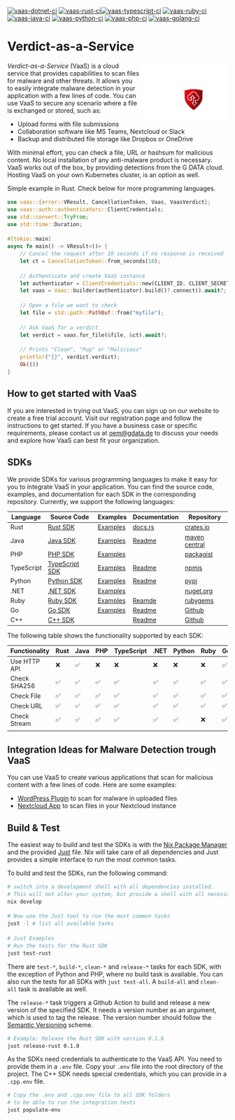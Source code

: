 [![vaas-dotnet-ci](https://github.com/GDATASoftwareAG/vaas/actions/workflows/ci-dotnet.yaml/badge.svg)](https://github.com/GDATASoftwareAG/vaas/actions/workflows/ci-dotnet.yaml)
[![vaas-rust-ci](https://github.com/GDATASoftwareAG/vaas/actions/workflows/ci-rust.yaml/badge.svg)](https://github.com/GDATASoftwareAG/vaas/actions/workflows/ci-rust.yaml)[![vaas-typescript-ci](https://github.com/GDATASoftwareAG/vaas/actions/workflows/ci-typescript.yaml/badge.svg)](https://github.com/GDATASoftwareAG/vaas/actions/workflows/ci-typescript.yaml)
[![vaas-ruby-ci](https://github.com/GDATASoftwareAG/vaas/actions/workflows/ci-ruby.yaml/badge.svg)](https://github.com/GDATASoftwareAG/vaas/actions/workflows/ci-ruby.yaml)
[![vaas-java-ci](https://github.com/GDATASoftwareAG/vaas/actions/workflows/ci-java.yaml/badge.svg)](https://github.com/GDATASoftwareAG/vaas/actions/workflows/ci-java.yaml)
[![vaas-python-ci](https://github.com/GDATASoftwareAG/vaas/actions/workflows/ci-python.yaml/badge.svg)](https://github.com/GDATASoftwareAG/vaas/actions/workflows/ci-python.yaml)
[![vaas-php-ci](https://github.com/GDATASoftwareAG/vaas/actions/workflows/ci-php.yaml/badge.svg)](https://github.com/GDATASoftwareAG/vaas/actions/workflows/ci-php.yaml)
[![vaas-golang-ci](https://github.com/GDATASoftwareAG/vaas/actions/workflows/ci-golang.yaml/badge.svg)](https://github.com/GDATASoftwareAG/vaas/actions/workflows/ci-golang.yaml)

# Verdict-as-a-Service

<img align="right" src="assets/G_DATA_VAAS_Logo_R.png" alt="G DATA VaaS logo" style="width:40%">

*Verdict-as-a-Service* (VaaS) is a cloud service that provides capabilities to scan files for malware and other threats. It allows you to easily integrate malware detection in your application with a few lines of code. You can use VaaS to secure any scenario where a file is exchanged or stored, such as:

- Upload forms with file submissions
- Collaboration software like MS Teams, Nextcloud or Slack
- Backup and distributed file storage like Dropbox or OneDrive

With minimal effort, you can check a file, URL or hashsum for malicious content. No local installation of any anti-malware product is necessary. VaaS works out of the box, by providing detections from the G DATA cloud. Hosting VaaS on your own Kubernetes cluster, is an option as well.

Simple example in Rust. Check below for more programming languages.

```rust
use vaas::{error::VResult, CancellationToken, Vaas, VaasVerdict};
use vaas::auth::authenticators::ClientCredentials;
use std::convert::TryFrom;
use std::time::Duration;

#[tokio::main]
async fn main() -> VResult<()> {
    // Cancel the request after 10 seconds if no response is received
    let ct = CancellationToken::from_seconds(10);

    // Authenticate and create VaaS instance
    let authenticator = ClientCredentials::new(CLIENT_ID, CLIENT_SECRET);
    let vaas = Vaas::builder(authenticator).build()?.connect().await?;

    // Open a file we want to check
    let file = std::path::PathBuf::from("myfile");

    // Ask VaaS for a verdict
    let verdict = vaas.for_file(&file, &ct).await?;

    // Prints "Clean", "Pup" or "Malicious"
    println!("{}", verdict.verdict);
    Ok(())
}
```

## How to get started with VaaS
If you are interested in trying out VaaS, you can sign up on our website to create a free trial account. Visit our registration page and follow the instructions to get started. If you have a business case or specific requirements, please contact us at oem@gdata.de to discuss your needs and explore how VaaS can best fit your organization.

## SDKs
We provide SDKs for various programming languages to make it easy for you to integrate VaaS in your application. You can find the source code, examples, and documentation for each SDK in the corresponding repository. Currently, we support the following languages:

|Language|Source Code|Examples|Documentation|Repository|
|--------|-----------|--------|-------------|----------|
|Rust|[Rust SDK](./rust/)| [Examples](./rust/examples)| [docs.rs](https://docs.rs/vaas/latest/vaas/) | [crates.io](https://crates.io/crates/vaas) | 
|Java|[Java SDK](./java/)|[Examples](./java/examples)| [Readme](https://github.com/GDATASoftwareAG/vaas/blob/main/java/Readme.md) | [maven central](https://mvnrepository.com/artifact/de.gdata/vaas)|
|PHP|[PHP SDK](./php/)|[Examples](./php/examples)||[packagist](https://packagist.org/packages/gdata/vaas)|
|TypeScript|[TypeScript SDK](./typescript/)|[Examples](./typescript/examples)|[Readme](https://github.com/GDATASoftwareAG/vaas/blob/main/typescript/Readme.md)|[npmjs](https://www.npmjs.com/package/gdata-vaas)
|Python|[Python SDK](./python/)|[Examples](./python/examples)|[Readme](https://github.com/GDATASoftwareAG/vaas/blob/main/python/README.md)|[pypi](https://pypi.org/project/gdata-vaas/)|
|.NET|[.NET SDK](./dotnet/)|[Examples](./dotnet/examples)||[nuget.org](https://www.nuget.org/packages/GDataCyberDefense.Vaas)|
|Ruby|[Ruby SDK](./ruby/)|[Examples](./ruby/examples)|[Reamde](https://github.com/GDATASoftwareAG/vaas/blob/main/ruby/README.md)|[rubygems](https://rubygems.org/gems/vaas)|
|Go|[Go SDK](./golang/vaas/)|[Examples](./golang/examples)|[Readme](https://github.com/GDATASoftwareAG/vaas/blob/main/golang/vaas/README.md)|[Github](https://github.com/GDATASoftwareAG/vaas/tree/main/golang/vaas)|
|C++|[C++ SDK](./cpp/)||[Readme](https://github.com/GDATASoftwareAG/vaas/blob/main/cpp/README.md)|[Github](https://github.com/GDATASoftwareAG/vaas/tree/main/cpp)|

The following table shows the functionality supported by each SDK:

|Functionality|Rust|Java|PHP|TypeScript|.NET|Python|Ruby|Golang|C++|
|---|---|---|---|---|---|---|---|---|---|
|Use HTTP API|&#10060;|&#9989;|&#10060;|&#10060;|&#10060;|&#10060;|&#10060;|&#9989;|&#10060;|
|Check SHA256|&#9989;|&#9989;|&#9989;|&#9989;|&#9989;|&#9989;|&#9989;|&#9989;|&#9989;|
|Check File|&#9989;|&#9989;|&#9989;|&#9989;|&#9989;|&#9989;|&#9989;|&#9989;|&#9989;|
|Check URL|&#9989;|&#9989;|&#9989;|&#9989;|&#9989;|&#9989;|&#9989;|&#9989;|&#10060;|
|Check Stream|&#9989;|&#9989;|&#9989;|&#9989;|&#9989;|&#9989;|&#10060;|&#9989;|&#9989;|
||


## Integration Ideas for Malware Detection trough VaaS
You can use VaaS to create various applications that scan for malicious content with a few lines of code. Here are some examples:

- [WordPress Plugin](https://wordpress.org/plugins/gdata-antivirus/) to scan for malware in uploaded files
- [Nextcloud App](https://apps.nextcloud.com/apps/gdatavaas) to scan files in your Nextcloud instance

## Build & Test

The easiest way to build and test the SDKs is with the [Nix Package Manager](https://nixos.org/download/#download-nix) and the provided [Just](https://github.com/casey/just) file. Nix will take care of all dependencies and Just provides a simple interface to run the most common tasks.

To build and test the SDKs, run the following command:

```bash
# switch into a development shell with all dependencies installed.
# This will not alter your system, but provide a shell with all necessary tools.
nix develop

# Now use the Just tool to run the most common tasks
just -l # list all available tasks

# Just Examples
# Run the tests for the Rust SDK
just test-rust
```

There are `test-*`, `build-*`, `clean-*` and `release-*` tasks for each SDK, with the exception of Python and PHP, where no build task is available. You can also run the tests for all SDKs with `just test-all`. A `build-all` and `clean-all` task is available as well.

The `release-*` task triggers a Github Action to build and release a new version of the specified SDK. It needs a version number as an argument, which is used to tag the release. The version number should follow the [Semantic Versioning](https://semver.org/) scheme.

```bash
# Example: Release the Rust SDK with version 0.1.0
just release-rust 0.1.0
```

As the SDKs need credentials to authenticate to the VaaS API. You need to provide them in a `.env` file. Copy your `.env` file into the root directory of the project. The C++ SDK needs special credentials, which you can provide in a `.cpp.env` file.

```bash
# Copy the .env and .cpp.env file to all SDK folders
# to be able to run the integration tests
just populate-env

